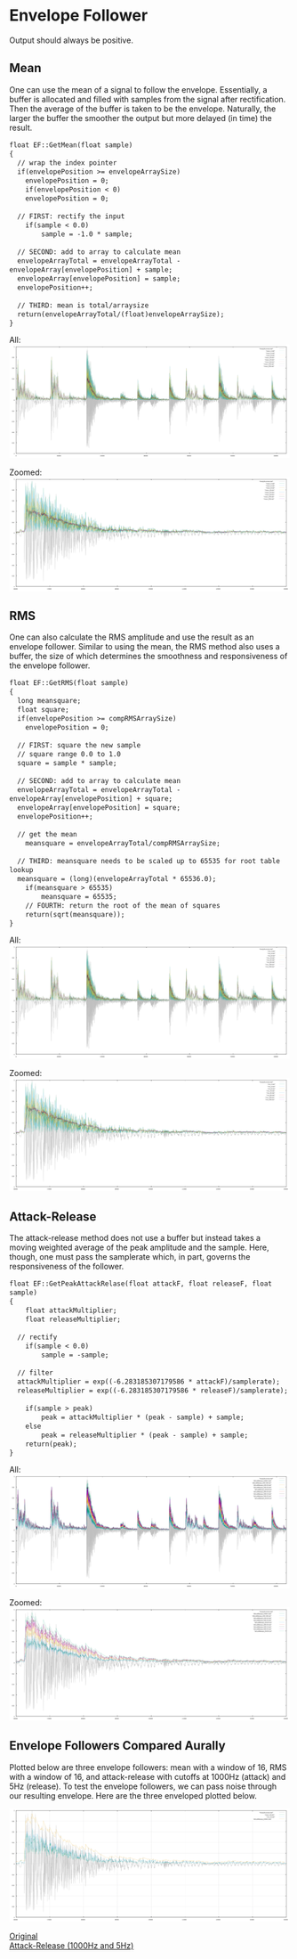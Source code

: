 # Envelope Follower

Output should always be positive.

## Mean
One can use the mean of a signal to follow the envelope. Essentially, a buffer is allocated and filled with samples from the signal after rectification. Then the average of the buffer is taken to be the envelope. Naturally, the larger the buffer the smoother the output but more delayed (in time) the result.

```
float EF::GetMean(float sample)
{
  // wrap the index pointer
  if(envelopePosition >= envelopeArraySize)
    envelopePosition = 0;
	if(envelopePosition < 0)
    envelopePosition = 0;

  // FIRST: rectify the input
	if(sample < 0.0)
		sample = -1.0 * sample;

  // SECOND: add to array to calculate mean
  envelopeArrayTotal = envelopeArrayTotal - envelopeArray[envelopePosition] + sample;
  envelopeArray[envelopePosition] = sample;
  envelopePosition++;

  // THIRD: mean is total/arraysize
  return(envelopeArrayTotal/(float)envelopeArraySize);
}
```

All:
![Attack-Release](./images/funkyDrummer/mean_full.png)

Zoomed:
![Attack-Release](./images/funkyDrummer/mean_zoom.png)

## RMS

One can also calculate the RMS amplitude and use the result as an envelope follower. Similar to using the mean, the RMS method also uses a buffer, the size of which determines the smoothness and responsiveness of the envelope follower.

```
float EF::GetRMS(float sample)
{
  long meansquare;
  float square;
  if(envelopePosition >= compRMSArraySize)
    envelopePosition = 0;

  // FIRST: square the new sample
  // square range 0.0 to 1.0
  square = sample * sample;

  // SECOND: add to array to calculate mean
  envelopeArrayTotal = envelopeArrayTotal - envelopeArray[envelopePosition] + square;
  envelopeArray[envelopePosition] = square;
  envelopePosition++;

  // get the mean
	meansquare = envelopeArrayTotal/compRMSArraySize;

  // THIRD: meansquare needs to be scaled up to 65535 for root table lookup
  meansquare = (long)(envelopeArrayTotal * 65536.0);
	if(meansquare > 65535)
		meansquare = 65535;
    // FOURTH: return the root of the mean of squares
    return(sqrt(meansquare));
}
```
All:
![Attack-Release](./images/funkyDrummer/rms_full.png)

Zoomed:
![Attack-Release](./images/funkyDrummer/rms_zoom.png)

## Attack-Release

The attack-release method does not use a buffer but instead takes a moving weighted average of the peak amplitude and the sample. Here, though, one must pass the samplerate which, in part, governs the responsiveness of the follower.

```
float EF::GetPeakAttackRelase(float attackF, float releaseF, float sample)
{
	float attackMultiplier;
	float releaseMultiplier;

  // rectify
	if(sample < 0.0)
		sample = -sample;

  // filter
  attackMultiplier = exp((-6.283185307179586 * attackF)/samplerate);
  releaseMultiplier = exp((-6.283185307179586 * releaseF)/samplerate);

	if(sample > peak)
		peak = attackMultiplier * (peak - sample) + sample;
	else
		peak = releaseMultiplier * (peak - sample) + sample;
	return(peak);
}
```
All:
![Attack-Release](./images/funkyDrummer/attackRelease_full.png)

Zoomed:
![Attack-Release](./images/funkyDrummer/attackRelease_zoom.png)

## Envelope Followers Compared Aurally

Plotted below are three envelope followers: mean with a window of 16, RMS with a window of 16, and attack-release with cutoffs at 1000Hz (attack) and 5Hz (release). To test the envelope followers, we can pass noise through our resulting envelope. Here are the three enveloped plotted below.

![Attack-Release](./images/funkyDrummer/compared_zoom.png)

[Original](./src/amplitude/envFollowers/funkyDrummer/78888__oasyntax__170-funky-drummer.mp3) <br/>
[Attack-Release (1000Hz and 5Hz)](./src/amplitude/envFollowers/funkyDrummer/attackRelease_1000-5.mp3)
